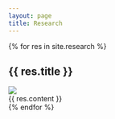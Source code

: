 ```yaml
---
layout: page
title: Research
---
```


<div class="post">
{% for res in site.research %}
    <h2 class="post-title">{{ res.title }}</h2>
    <div class="col-md-4">
      <img src="{{ site.baseurl }}{{ res.image }}"/>
    </div>
    <div class="col-md-8">
      {{ res.content }}
    </div>
{% endfor %}
</div>
